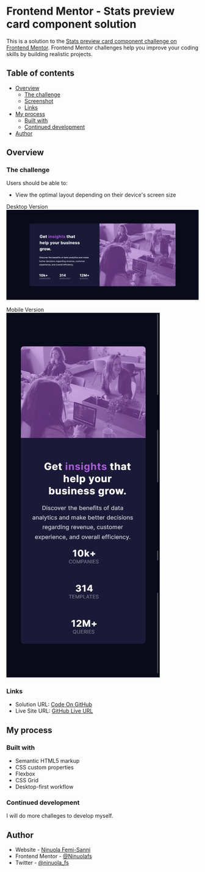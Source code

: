 # Frontend Mentor - Stats preview card component solution

This is a solution to the [Stats preview card component challenge on Frontend Mentor](https://www.frontendmentor.io/challenges/stats-preview-card-component-8JqbgoU62). Frontend Mentor challenges help you improve your coding skills by building realistic projects. 

## Table of contents

- [Overview](#overview)
  - [The challenge](#the-challenge)
  - [Screenshot](#screenshot)
  - [Links](#links)
- [My process](#my-process)
  - [Built with](#built-with)
  - [Continued development](#continued-development)
- [Author](#author)

## Overview

### The challenge

Users should be able to:

- View the optimal layout depending on their device's screen size


Desktop Version
![Desktop Version](desktop-view.jpg)

Mobile Version
![Mobile Version](mobile-view.jpg)



### Links

- Solution URL: [Code On GitHub](https://github.com/Ninuolafs/stats-preview-component)
- Live Site URL: [GitHub Live URL](https://ninuolafs.github.io/stats-preview-component/)

## My process

### Built with

- Semantic HTML5 markup
- CSS custom properties
- Flexbox
- CSS Grid
- Desktop-first workflow



### Continued development

I will do more challeges to develop myself.


## Author

- Website - [Ninuola Femi-Sanni](https://ninuolafs.github.io/Personal-Site/)
- Frontend Mentor - [@Ninuolafs](https://www.frontendmentor.io/profile/Ninuolafs)
- Twitter - [@ninuola_fs](https://twitter.com/ninuola_fs)
